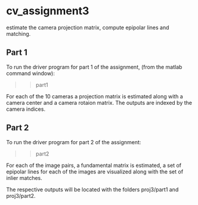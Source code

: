 # cv_assignment3
estimate the camera projection matrix, compute epipolar lines and matching.

## Part 1
To run the driver program for part 1 of the assignment, (from the matlab command window):
>> part1

For each of the 10 cameras a projection matrix is estimated along with a camera center and a camera rotaion matrix.
The outputs are indexed by the camera indices.

## Part 2
To run the driver program for part 2 of the assignment:
>> part2

For each of the image pairs, a fundamental matrix is estimated, a set of epipolar lines for each of the images are
visualized along with the set of inlier matches.



The respective outputs will be located with the folders proj3/part1 and proj3/part2.


